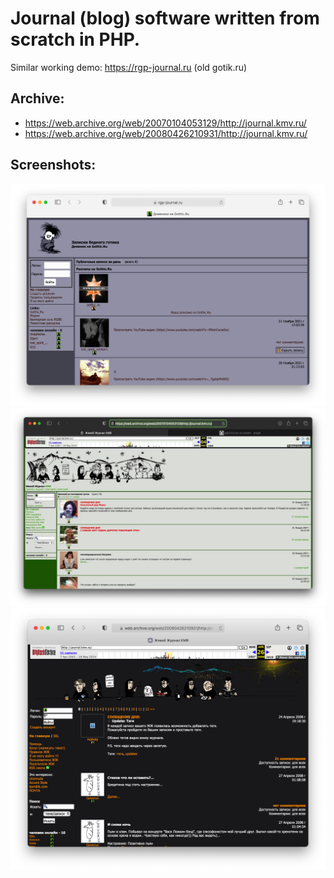# Journal (blog) software written from scratch in PHP.

Similar working demo: https://rgp-journal.ru (old gotik.ru)

## Archive: 

* https://web.archive.org/web/20070104053129/http://journal.kmv.ru/
* https://web.archive.org/web/20080426210931/http://journal.kmv.ru/


## Screenshots:

<img src="https://raw.githubusercontent.com/matveynator/journal/master/screenshot-01.png" width="600">

<img src="https://raw.githubusercontent.com/matveynator/journal/master/screenshot-02.jpg" width="600">

<img src="https://raw.githubusercontent.com/matveynator/journal/master/screenshot-03.png" width="600">
